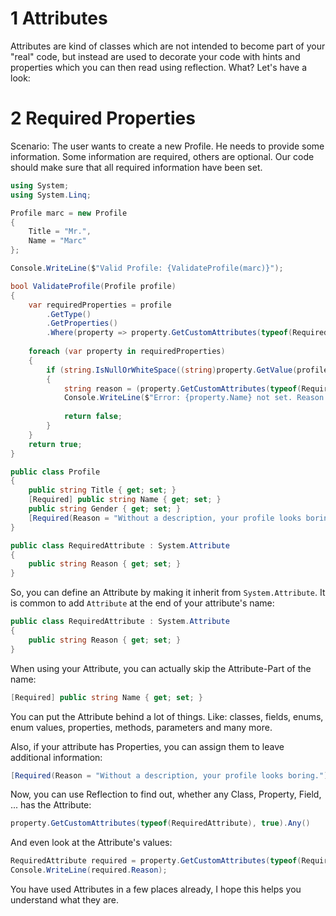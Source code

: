 # 1 Attributes

Attributes are kind of classes which are not intended to become part of your "real" code, but instead are used to decorate your code with hints and properties which you can then read using reflection. What? Let's have a look:

# 2 Required Properties

Scenario: The user wants to create a new Profile. He needs to provide some information. Some information are required, others are optional. Our code should make sure that all required information have been set.

```cs
using System;
using System.Linq;

Profile marc = new Profile
{
    Title = "Mr.",
    Name = "Marc"
};

Console.WriteLine($"Valid Profile: {ValidateProfile(marc)}");

bool ValidateProfile(Profile profile)
{
    var requiredProperties = profile
        .GetType()
        .GetProperties()
        .Where(property => property.GetCustomAttributes(typeof(RequiredAttribute), true).Any());
    
    foreach (var property in requiredProperties)
    {
        if (string.IsNullOrWhiteSpace((string)property.GetValue(profile)))
        {
            string reason = (property.GetCustomAttributes(typeof(RequiredAttribute), true).First() as RequiredAttribute).Reason;
            Console.WriteLine($"Error: {property.Name} not set. Reason: {reason}");
            
            return false;
        }
    }
    return true;
}

public class Profile
{
    public string Title { get; set; }
    [Required] public string Name { get; set; }
    public string Gender { get; set; }
    [Required(Reason = "Without a description, your profile looks boring.")] public string Description { get; set; }
}

public class RequiredAttribute : System.Attribute
{
    public string Reason { get; set; }
}
```

So, you can define an Attribute by making it inherit from `System.Attribute`. It is common to add `Attribute` at the end of your attribute's name:

```cs
public class RequiredAttribute : System.Attribute
{
    public string Reason { get; set; }
}
```

When using your Attribute, you can actually skip the Attribute-Part of the name:
```cs
[Required] public string Name { get; set; }
```

You can put the Attribute behind a lot of things. Like: classes, fields, enums, enum values, properties, methods, parameters and many more.

Also, if your attribute has Properties, you can assign them to leave additional information:

```cs
[Required(Reason = "Without a description, your profile looks boring.")] public string Description { get; set; }
```

Now, you can use Reflection to find out, whether any Class, Property, Field, ... has the Attribute:

```cs
property.GetCustomAttributes(typeof(RequiredAttribute), true).Any()
```

And even look at the Attribute's values:

```cs
RequiredAttribute required = property.GetCustomAttributes(typeof(RequiredAttribute), true).First() as RequiredAttribute;
Console.WriteLine(required.Reason);
```

You have used Attributes in a few places already, I hope this helps you understand what they are.

